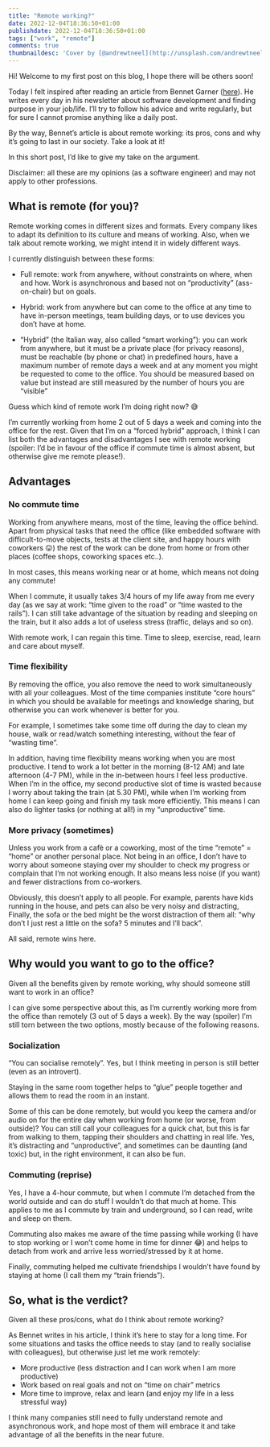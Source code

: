 ```yaml
---
title: "Remote working?"
date: 2022-12-04T18:36:50+01:00
publishdate: 2022-12-04T18:36:50+01:00
tags: ["work", "remote"]
comments: true
thumbnaildesc: 'Cover by [@andrewtneel](http://unsplash.com/andrewtneel) on Unsplash.'
---
```


Hi! Welcome to my first post on this blog, I hope there will be others soon!

Today I felt inspired after reading an article from Bennet Garner ([here](https://medium.com/developer-purpose/remote-work-is-here-to-stay-youll-never-make-me-go-back-205c966408b5)). He writes every day in his newsletter about software development and finding purpose in your job/life. I’ll try to follow his advice and write regularly, but for sure I cannot promise anything like a daily post.

By the way, Bennet’s article is about remote working: its pros, cons and why it’s going to last in our society. Take a look at it!

In this short post, I’d like to give my take on the argument.

Disclaimer: all these are my opinions (as a software engineer) and may not apply to other professions.

## What is remote (for you)?

Remote working comes in different sizes and formats. Every company likes to adapt its definition to its culture and means of working. Also, when we talk about remote working, we might intend it in widely different ways.

I currently distinguish between these forms:

- Full remote: work from anywhere, without constraints on where, when and how. Work is asynchronous and based not on “productivity” (ass-on-chair) but on goals.

- Hybrid: work from anywhere but can come to the office at any time to have in-person meetings, team building days, or to use devices you don’t have at home.

- “Hybrid” (the Italian way, also called “smart working”): you can work from anywhere, but it must be a private place (for privacy reasons), must be reachable (by phone or chat) in predefined hours, have a maximum number of remote days a week and at any moment you might be requested to come to the office. You should be measured based on value but instead are still measured by the number of hours you are “visible”

Guess which kind of remote work I’m doing right now? 😅

I’m currently working from home 2 out of 5 days a week and coming into the office for the rest. Given that I’m on a “forced hybrid” approach, I think I can list both the advantages and disadvantages I see with remote working (spoiler: I’d be in favour of the office if commute time is almost absent, but otherwise give me remote please!).

## Advantages

### No commute time

Working from anywhere means, most of the time, leaving the office behind. Apart from physical tasks that need the office (like embedded software with difficult-to-move objects, tests at the client site, and happy hours with coworkers 😛) the rest of the work can be done from home or from other places (coffee shops, coworking spaces etc..).

In most cases, this means working near or at home, which means not doing any commute!

When I commute, it usually takes 3/4 hours of my life away from me every day (as we say at work: “time given to the road” or “time wasted to the rails”). I can still take advantage of the situation by reading and sleeping on the train, but it also adds a lot of useless stress (traffic, delays and so on).

With remote work, I can regain this time. Time to sleep, exercise, read, learn and care about myself.

### Time flexibility

By removing the office, you also remove the need to work simultaneously with all your colleagues. Most of the time companies institute “core hours” in which you should be available for meetings and knowledge sharing, but otherwise you can work whenever is better for you.

For example, I sometimes take some time off during the day to clean my house, walk or read/watch something interesting, without the fear of “wasting time”.

In addition, having time flexibility means working when you are most productive. I tend to work a lot better in the morning (8-12 AM) and late afternoon (4-7 PM), while in the in-between hours I feel less productive. When I’m in the office, my second productive slot of time is wasted because I worry about taking the train (at 5.30 PM), while when I’m working from home I can keep going and finish my task more efficiently. This means I can also do lighter tasks (or nothing at all!) in my “unproductive” time.

### More privacy (sometimes)

Unless you work from a cafè or a coworking, most of the time “remote” = “home” or another personal place. Not being in an office, I don’t have to worry about someone staying over my shoulder to check my progress or complain that I’m not working enough. It also means less noise (if you want) and fewer distractions from co-workers.

Obviously, this doesn’t apply to all people. For example, parents have kids running in the house, and pets can also be very noisy and distracting, Finally, the sofa or the bed might be the worst distraction of them all: “why don’t I just rest a little on the sofa? 5 minutes and I’ll back”.

All said, remote wins here.

## Why would you want to go to the office?

Given all the benefits given by remote working, why should someone still want to work in an office?

I can give some perspective about this, as I’m currently working more from the office than remotely (3 out of 5 days a week). By the way (spoiler) I’m still torn between the two options, mostly because of the following reasons.

### Socialization

“You can socialise remotely”. Yes, but I think meeting in person is still better (even as an introvert).

Staying in the same room together helps to “glue” people together and allows them to read the room in an instant.

Some of this can be done remotely, but would you keep the camera and/or audio on for the entire day when working from home (or worse, from outside)? You can still call your colleagues for a quick chat, but this is far from walking to them, tapping their shoulders and chatting in real life. Yes, it’s distracting and “unproductive”, and sometimes can be daunting (and toxic) but, in the right environment, it can also be fun.

### Commuting (reprise)

Yes, I have a 4-hour commute, but when I commute I’m detached from the world outside and can do stuff I wouldn’t do that much at home. This applies to me as I commute by train and underground, so I can read, write and sleep on them.

Commuting also makes me aware of the time passing while working (I have to stop working or I won’t come home in time for dinner 😂) and helps to detach from work and arrive less worried/stressed by it at home.

Finally, commuting helped me cultivate friendships I wouldn’t have found by staying at home (I call them my “train friends”).

## So, what is the verdict?

Given all these pros/cons, what do I think about remote working?

As Bennet writes in his article, I think it’s here to stay for a long time. For some situations and tasks the office needs to stay (and to really socialise with colleagues), but otherwise just let me work remotely:

- More productive (less distraction and I can work when I am more productive)
- Work based on real goals and not on “time on chair” metrics
- More time to improve, relax and learn (and enjoy my life in a less stressful way)

I think many companies still need to fully understand remote and asynchronous work, and hope most of them will embrace it and take advantage of all the benefits in the near future.

